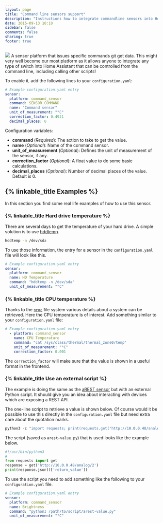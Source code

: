 ```yaml
---
layout: page
title: "Command line sensors support"
description: "Instructions how to integrate commandline sensors into Home Assistant."
date: 2015-09-13 10:10
sidebar: false
comments: false
sharing: true
footer: true
---
```


<img src='/images/supported_brands/utilities-terminal.png' class='brand pull-right' />
A sensor platform that issues specific commands git get data. This might very well become our most platform as it allows anyone to integrate any type of switch into Home Assistant that can be controlled from the command line, including calling other scripts!

To enable it, add the following lines to your `configuration.yaml`:

```yaml
# Example configuration.yaml entry
sensor:
  platform: command_sensor
  command: SENSOR_COMMAND
  name: "Command sensor"
  unit_of_measurement: "°C"
  correction_factor: 0.4921
  decimal_places: 0
```

Configuration variables:

- **command** (*Required*): The action to take to get the value.
- **name** (*Optional*): Name of the command sensor.
- **unit_of_measurement** (*Optional*): Defines the unit of measurement of the sensor, if any.
- **correction_factor** (*Optional*): A float value to do some basic calculations.
- **decimal_places** (*Optional*): Number of decimal places of the value. Default is 0.

## {% linkable_title Examples %}

In this section you find some real life examples of how to use this sensor.

### {% linkable_title Hard drive temperature %}

There are several days to get the temperature of your hard drive. A simple solution is to use [hddtemp](https://savannah.nongnu.org/projects/hddtemp/).

```bash
hddtemp -n /dev/sda
```

To use those information, the entry for a sensor in the `configuration.yaml` file will look like this.

```yaml
# Example configuration.yaml entry
sensor:
  platform: command_sensor
  name: HD Temperature
  command: "hddtemp -n /dev/sda"
  unit_of_measurement: "°C"
```

### {% linkable_title CPU temperature %}

Thanks to the [`proc`](https://en.wikipedia.org/wiki/Procfs) file system various details about a system can be retrieved. Here the CPU temperature 
is of interest. Add something similar to your `configuration.yaml` file:

```yaml
# Example configuration.yaml entry
  - platform: command_sensor
    name: CPU Temperature
    command: "cat /sys/class/thermal/thermal_zone0/temp"
    unit_of_measurement: "°C"
    correction_factor: 0.001
```

The `correction_factor` will make sure that the value is shown in a useful format in the frontend.

### {% linkable_title Use an external script %}

The example is doing the same as the [aREST sensor](/components/sensor.arest.html) but with an external Python script. It should give you an idea about interacting with devices which are exposing a REST API.

The one-line script to retrieve a value is shown below. Of course would it be possible to use this directly in the `configuration.yaml` file but need extra care about the quotation marks.

```python
python3 -c "import requests; print(requests.get('http://10.0.0.48/analog/2').json()['return_value'])"
```

The script (saved as `arest-value.py`) that is used looks like the example below.

```python
#!/usr/bin/python3
#
from requests import get
response = get('http://10.0.0.48/analog/2')
print(response.json()['return_value'])
```

To use the script you need to add something like the following to your `configuration.yaml` file.

```yaml
# Example configuration.yaml entry
sensor:
  platform: command_sensor
  name: Brightness
  command: "python3 /path/to/script/arest-value.py"
  unit_of_measurement: "°C"
```

